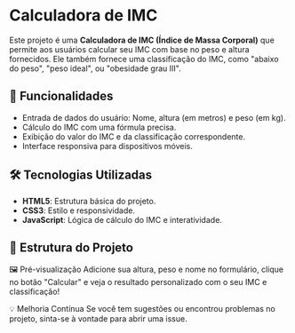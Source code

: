 # Calculadora de IMC

Este projeto é uma **Calculadora de IMC (Índice de Massa Corporal)** que permite aos usuários calcular seu IMC com base no peso e altura fornecidos. Ele também fornece uma classificação do IMC, como "abaixo do peso", "peso ideal", ou "obesidade grau III".

## 🚀 Funcionalidades

- Entrada de dados do usuário: Nome, altura (em metros) e peso (em kg).
- Cálculo do IMC com uma fórmula precisa.
- Exibição do valor do IMC e da classificação correspondente.
- Interface responsiva para dispositivos móveis.

## 🛠️ Tecnologias Utilizadas

- **HTML5**: Estrutura básica do projeto.
- **CSS3**: Estilo e responsividade.
- **JavaScript**: Lógica de cálculo do IMC e interatividade.

## 📁 Estrutura do Projeto

🖼️ Pré-visualização
Adicione sua altura, peso e nome no formulário, clique no botão "Calcular" e veja o resultado personalizado com o seu IMC e classificação!

💡 Melhoria Contínua
Se você tem sugestões ou encontrou problemas no projeto, sinta-se à vontade para abrir uma issue.